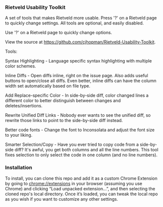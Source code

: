 ### Rietveld Usability Toolkit

A set of tools that makes Rietveld more usable. Press '?' on a Rietveld page to quickly change settings. All tools are optional, and easily disabled.

Use '?' on a Rietveld page to quickly change options.

View the source at https://github.com/cjhopman/Rietveld-Usability-Toolkit.

Tools:

Syntax Highlighting - Language specific syntax highlighting with multiple color schemes.

Inline Diffs - Open diffs inline, right on the issue page. Also adds useful buttons to open/close all diffs. Even better, inline diffs can have the column width set automatically based on file type.

Add Replace-specific Color - In side-by-side diff, color changed lines a different color to better distinguish between changes and deletes/insertions.

Rewrite Unified Diff Links - Nobody ever wants to see the unified diff, so rewrite those links to point to the side-by-side diff instead.

Better code fonts - Change the font to Inconsolata and adjust the font size to your liking.

Smarter Selection/Copy - Have you ever tried to copy code from a side-by-side diff? It's awful, you get both columns and all the line numbers. This tool fixes selection to only select the code in one column (and no line numbers).

### Installation

To install, you can clone this repo and add it as a custom Chrome Extension by going to [chrome://extensions](chrome://extensions) in your browser (assuming you use Chrome) and clicking “Load unpacked extension…”, and then selecting the cloned repo's local directory. Once it’s loaded, you can tweak the local repo as you wish if you want to customize any other settings.

